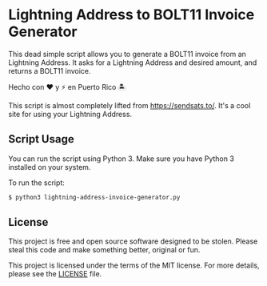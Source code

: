 # Lightning Address to BOLT11 Invoice Generator

This dead simple script allows you to generate a BOLT11 invoice from an Lightning Address. It asks for a Lightning Address and desired amount, and returns a BOLT11 invoice.

Hecho con ❤️ y ⚡ en Puerto Rico 🏝️

This script is almost completely lifted from https://sendsats.to/.  It's a cool site for using your Lightning Address.

## Script Usage

You can run the script using Python 3. Make sure you have Python 3 installed on your system.

To run the script:

```sh
$ python3 lightning-address-invoice-generator.py
```

## License

This project is free and open source software designed to be stolen.  Please steal this code and make something better, original or fun.

This project is licensed under the terms of the MIT license. For more details, please see the [LICENSE](LICENSE) file.
